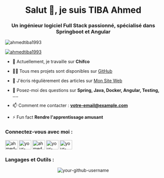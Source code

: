 <h1 align="center">Salut 👋, je suis TIBA Ahmed</h1>
<h3 align="center">Un ingénieur logiciel Full Stack passionné, spécialisé dans Springboot et Angular</h3>

<p align="left"> <img src="https://komarev.com/ghpvc/?username=ahmedtiba1993&label=Profile%20views&color=0e75b6&style=flat" alt="ahmedtiba1993" /> </p>

<p align="left"> <a href="https://github.com/ryo-ma/github-profile-trophy"><img src="https://github-profile-trophy.vercel.app/?username=ahmedtiba1993" alt="ahmedtiba1993" /></a> </p>

- 🔭 Actuellement, je travaille sur **Chifco**

- 👨‍💻 Tous mes projets sont disponibles sur [GitHub](https://github.com/ahmedtiba1993)

- 📝 J'écris régulièrement des articles sur [Mon Site Web](https://ahmedtiba1993.github.io)

- 💬 Posez-moi des questions sur **Spring, Java, Docker, Angular, Testing, ....**

- 📫 Comment me contacter : **votre-email@example.com**

- ⚡ Fun fact **Rendre l'apprentissage amusant**

<h3 align="left">Connectez-vous avec moi :</h3>
<p align="left">
<a href="https://linkedin.com/in/ahmed.tiba" target="blank"><img align="center" src="https://raw.githubusercontent.com/rahuldkjain/github-profile-readme-generator/master/src/images/icons/Social/linkedin.svg" alt="ahmed-tiba" height="30" width="40" /></a>
<a href="https://stackoverflow.com/users/your-stackoverflow-id" target="blank"><img align="center" src="https://raw.githubusercontent.com/rahuldkjain/github-profile-readme-generator/master/src/images/icons/Social/stack-overflow.svg" alt="your-stackoverflow-id" height="30" width="40" /></a>
<a href="https://instagram.com/ahmed.tiba" target="blank"><img align="center" src="https://raw.githubusercontent.com/rahuldkjain/github-profile-readme-generator/master/src/images/icons/Social/instagram.svg" alt="ahmed.tiba" height="30" width="40" /></a>
<a href="https://www.youtube.com/your-youtube-channel" target="blank"><img align="center" src="https://raw.githubusercontent.com/rahuldkjain/github-profile-readme-generator/master/src/images/icons/Social/youtube.svg" alt="your-youtube-channel" height="30" width="40" /></a>
<a href="https://discord.gg/your-discord-id" target="blank"><img align="center" src="https://raw.githubusercontent.com/rahuldkjain/github-profile-readme-generator/master/src/images/icons/Social/discord.svg" alt="your-discord-id" height="30" width="40" /></a>
</p>

<h3 align="left">Langages et Outils :</h3>
<p align="left">
<!-- Ajoutez ici les balises des logos avec les liens d'origine -->
</p>

<p align="center"><img align="center" src="https://github-readme-streak-stats.herokuapp.com/?user=your-github-username&" alt="your-github-username" /></p>
